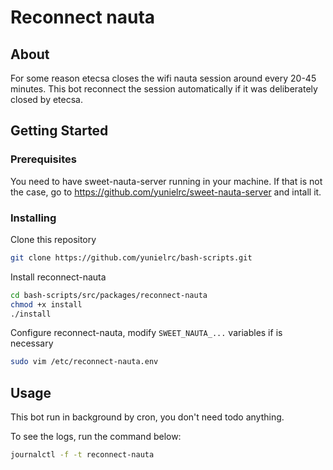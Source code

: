 # Reconnect nauta

## About

For some reason etecsa closes the wifi nauta session around every 20-45 minutes.
This bot reconnect the session automatically if it was deliberately closed by etecsa.

## Getting Started

### Prerequisites

You need to have sweet-nauta-server running in your machine.
If that is not the case, go to <https://github.com/yunielrc/sweet-nauta-server>
and intall it.

### Installing

Clone this repository

```sh
git clone https://github.com/yunielrc/bash-scripts.git
```

Install reconnect-nauta

```sh
cd bash-scripts/src/packages/reconnect-nauta
chmod +x install
./install
```

Configure reconnect-nauta, modify `SWEET_NAUTA_...` variables if is necessary

```sh
sudo vim /etc/reconnect-nauta.env
```

## Usage

This bot run in background by cron, you don't need todo anything.

To see the logs, run the command below:

```sh
journalctl -f -t reconnect-nauta
```

